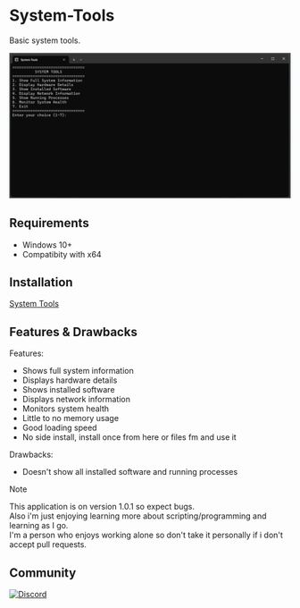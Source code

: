 # System-Tools
Basic system tools.

![image](images/SystemTools.png)

## Requirements
* Windows 10+
* Compatibity with x64

## Installation
[System Tools](https://files.fm/f/9nqeaqz76x)

## Features & Drawbacks
Features:
* Shows full system information 
* Displays hardware details
* Shows installed software
* Displays network information
* Monitors system health
* Little to no memory usage
* Good loading speed
* No side install, install once from here or files fm and use it

Drawbacks:
* Doesn't show all installed software and running processes

> [!NOTE]
> This application is on version 1.0.1 so expect bugs.<br>
> Also i'm just enjoying learning more about scripting/programming and learning as I go.<br>
> I'm a person who enjoys working alone so don't take it personally if i don't accept pull requests.

## Community
[![Discord](https://img.shields.io/badge/Join-Discord%20Community-5865F2?style=for-the-badge&logo=discord&logoColor=white)](https://discord.gg/VWEcYvKztc)
